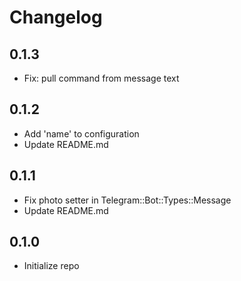 # Changelog

## 0.1.3
- Fix: pull command from message text

## 0.1.2
- Add 'name' to configuration
- Update README.md

## 0.1.1
- Fix photo setter in Telegram::Bot::Types::Message
- Update README.md

## 0.1.0
- Initialize repo